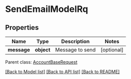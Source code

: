 # SendEmailModelRq

## Properties
Name | Type | Description | Notes
------------ | ------------- | ------------- | -------------
**message** | **object** | Message to send | [optional] 

 Parent class: [AccountBaseRequest](AccountBaseRequest.md)

[[Back to Model list]](README.md#documentation-for-models) [[Back to API list]](README.md#documentation-for-api-endpoints) [[Back to README]](README.md)


